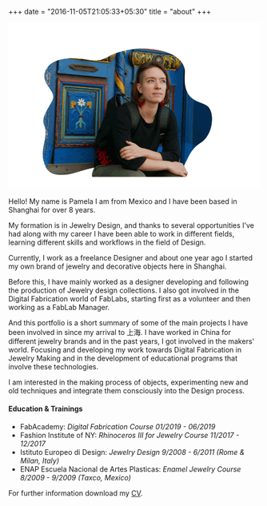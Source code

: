 +++
date = "2016-11-05T21:05:33+05:30"
title = "about"
+++

![Pame profile pic][1]

Hello! My name is Pamela I am from Mexico and I have been based in Shanghai for over 8 years.

My formation is in Jewelry Design, and thanks to several opportunities I’ve had along with my career I have been able to work in different fields, learning different skills and workflows in the field of Design.

Currently, I work as a freelance Designer and about one year ago I started my own brand of jewelry and decorative objects here in Shanghai.

Before this, I have mainly worked as a designer developing and following the production of Jewelry design collections. I also got involved in the Digital Fabrication world of FabLabs, starting first as a volunteer and then working as a FabLab Manager.

And this portfolio is a short summary of some of the main projects I have been involved in since my arrival to 上海.
I have worked in China for different jewelry brands and in the past years, I got involved in the makers' world. Focusing and developing my work towards Digital Fabrication in Jewelry Making and in the development of educational programs that involve these technologies.

I am interested in the making process of objects, experimenting new and old techniques and integrate them consciously into the Design process.

#### Education & Trainings

* FabAcademy: *Digital Fabrication Course 01/2019 - 06/2019*
* Fashion Institute of NY: *Rhinoceros III for Jewelry Course 11/2017 - 12/2017*
* Istituto Europeo di Design: *Jewelry Design 9/2008 - 6/2011 (Rome & Milan, Italy)*
* ENAP Escuela Nacional de Artes Plasticas: *Enamel Jewelry Course 8/2009 - 9/2009 (Taxco, Mexico)*

For further information download my [CV](/img/CV/2022_PMartello_CV.pdf).

[1]: /img/aboutv3.gif
